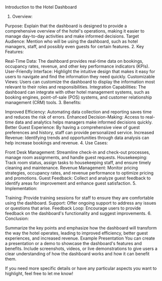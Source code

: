 Introduction to the Hotel Dashboard
1. Overview:

Purpose: Explain that the dashboard is designed to provide a comprehensive overview of the hotel's operations, making it easier to manage day-to-day activities and make informed decisions.
Target Audience: Mention who will be using the dashboard, such as hotel managers, staff, and possibly even guests for certain features.
2. Key Features:

Real-Time Data: The dashboard provides real-time data on bookings, occupancy rates, revenue, and other key performance indicators (KPIs).
User-Friendly Interface: Highlight the intuitive design that makes it easy for users to navigate and find the information they need quickly.
Customizable Views: Users can customize the dashboard to display the information most relevant to their roles and responsibilities.
Integration Capabilities: The dashboard can integrate with other hotel management systems, such as booking engines, point-of-sale (POS) systems, and customer relationship management (CRM) tools.
3. Benefits:

Improved Efficiency: Automating data collection and reporting saves time and reduces the risk of errors.
Enhanced Decision-Making: Access to real-time data and analytics helps managers make informed decisions quickly.
Better Guest Experience: By having a comprehensive view of guest preferences and history, staff can provide personalized service.
Increased Revenue: Identifying trends and opportunities through data analysis can help increase bookings and revenue.
4. Use Cases:

Front Desk Management: Streamline check-in and check-out processes, manage room assignments, and handle guest requests.
Housekeeping: Track room status, assign tasks to housekeeping staff, and ensure timely cleaning and maintenance.
Revenue Management: Monitor pricing strategies, occupancy rates, and revenue performance to optimize pricing and promotions.
Guest Feedback: Collect and analyze guest feedback to identify areas for improvement and enhance guest satisfaction.
5. Implementation:

Training: Provide training sessions for staff to ensure they are comfortable using the dashboard.
Support: Offer ongoing support to address any issues or questions that arise.
Feedback Loop: Encourage users to provide feedback on the dashboard's functionality and suggest improvements.
6. Conclusion:

Summarize the key points and emphasize how the dashboard will transform the way the hotel operates, leading to improved efficiency, better guest experiences, and increased revenue.
Example Presentation
You can create a presentation or a demo to showcase the dashboard's features and benefits. Include screenshots, videos, or live demonstrations to give users a clear understanding of how the dashboard works and how it can benefit them.

If you need more specific details or have any particular aspects you want to highlight, feel free to let me know!
